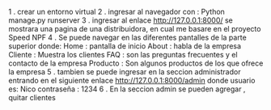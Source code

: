 1 . crear un entorno virtual
2 . ingresar al navegador con : Python manage.py runserver
3 . ingresar al enlace http://127.0.0.1:8000/ se mostrara una pagina de una distribuidora,
 en cual me basare en el proyecto Speed NPF
4 . Se puede navegar en las diferentes pantalles de la parte superior donde:
    Home : pantalla de inicio
    About : habla de la empresa
    Cliente : Muestra los clientes
    FAQ : son las preguntas frecuentes y el contacto de la empresa
    Producto : Son algunos productos de los que ofrece la empresa 
5 . tambien se puede ingresar en la seccion administrador entrando en el siguiente enlace
    http://127.0.0.1:8000/admin
    donde usuario es: Nico
    contraseña : 1234
6 . En la seccion admin se pueden agregar , quitar clientes 